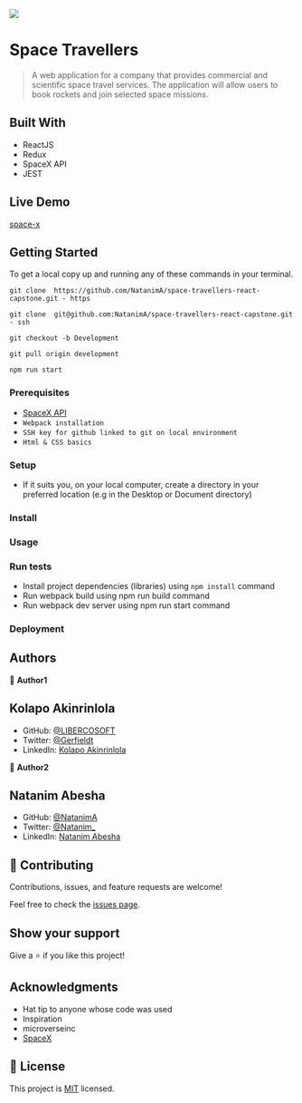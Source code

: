 ![](https://img.shields.io/badge/Microverse-blueviolet)

# Space Travellers

> A web application for a company that provides commercial and scientific space travel services. The application will allow users to book rockets and join selected space missions.

## Built With

- ReactJS
- Redux
- SpaceX API
- JEST

## Live Demo 
[space-x](https://natanim-space-x.netlify.app/) 

## Getting Started

To get a local copy up and running any of these commands in your terminal.

```
git clone  https://github.com/NatanimA/space-travellers-react-capstone.git - https

git clone  git@github.com:NatanimA/space-travellers-react-capstone.git     - ssh
```

```
git checkout -b Development
```

```
git pull origin development
```

```
npm run start
```

### Prerequisites

- [SpaceX API](https://api.spacexdata.com/v3)
- `Webpack installation`
- `SSH key for github linked to git on local environment`
- `Html & CSS basics`

### Setup

- If it suits you, on your local computer, create a directory in your preferred location (e.g in the Desktop or Document directory)

### Install

### Usage

### Run tests

- Install project dependencies (libraries) using `npm install` command
- Run webpack build using npm run build command
- Run webpack dev server using npm run start command

### Deployment

## Authors

👤 **Author1**

## Kolapo Akinrinlola

- GitHub: [@LIBERCOSOFT](https://github.com/LIBERCOSOFT)
- Twitter: [@Gerfieldt](https://twitter.com/Gerfieldt)
- LinkedIn: [Kolapo Akinrinlola](https://linkedin.com/in/linkedinhandle)

👤 **Author2**

## Natanim Abesha

- GitHub: [@NatanimA](https://github.com/NatanimA)
- Twitter: [@Natanim_](https://twitter.com/Natanim_)
- LinkedIn: [Natanim Abesha](https://www.linkedin.com/in/natanim-abesha-04a39823a/)

## 🤝 Contributing

Contributions, issues, and feature requests are welcome!

Feel free to check the [issues page](../../issues/).

## Show your support

Give a ⭐️ if you like this project!

## Acknowledgments

- Hat tip to anyone whose code was used
- Inspiration
- microverseinc
- [SpaceX](https://api.spacexdata.com/v3)

## 📝 License

This project is [MIT](./MIT.md) licensed.
